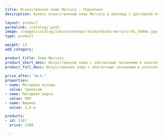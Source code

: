 ```yaml
---
title: Искусственная кожа Mercury - Поролоныч
description: Купить искусственную кожу Mercury в розницу с доставкой по Москве.

layout: product
permalink: /catalog/:path
image: /images/catalog/iskusstvennaya-kozha/kozha-mercury-01_1600w.jpg
type: product

weight: 13
add_category: 

product_title: Кожа Mercury
product_short_desc: Искусственная кожа с элегантным тиснением в классическом стиле. Качественно имитирует внешний вид натуральной кожи.
product_full_desc: Искусственная кожа с элегантным тиснением в классическом стиле. Качественно имитирует внешний вид натуральной кожи.
        
price_after: "м.п."
properties:
- name: Материал основы
  value: трикотаж
- name: Материал верха
  value: ПВХ
- name: Ширина
  value: 1,4 м

products:
- id: 1267
  price: 1200

---
```


